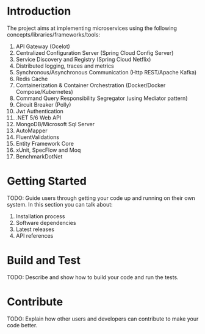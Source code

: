 # Introduction 
The project aims at implementing microservices using the following concepts/libraries/frameworks/tools:
1.	API Gateway (Ocelot)
2.	Centralized Configuration Server (Spring Cloud Config Server)
3.	Service Discovery and Registry (Spring Cloud Netflix)
4.	Distributed logging, traces and metrics
5.	Synchronous/Asynchronous Communication (Http REST/Apache Kafka)
6.	Redis Cache
7.	Containerization & Container Orchestration (Docker/Docker Compose/Kubernetes)
8.	Command Query Responsibility Segregator (using Mediator pattern)
9.	Circuit Breaker (Polly)
10.	Jwt Authentication
11. .NET 5/6 Web API
12. MongoDB/Microsoft Sql Server
13. AutoMapper
14. FluentValidations
15. Entity Framework Core
16. xUnit, SpecFlow and Moq
17. BenchmarkDotNet

# Getting Started
TODO: Guide users through getting your code up and running on their own system. In this section you can talk about:
1.	Installation process
2.	Software dependencies
3.	Latest releases
4.	API references

# Build and Test
TODO: Describe and show how to build your code and run the tests. 

# Contribute
TODO: Explain how other users and developers can contribute to make your code better.